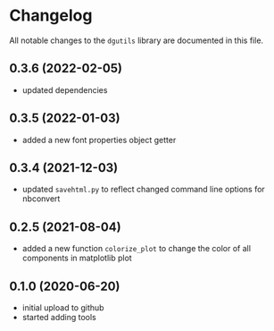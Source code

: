 # Changelog

All notable changes to the `dgutils` library  are documented in this file.

## 0.3.6 (2022-02-05)
- updated dependencies

## 0.3.5 (2022-01-03)
- added a new font properties object getter

## 0.3.4 (2021-12-03)
- updated `savehtml.py` to reflect changed command line options for nbconvert 

## 0.2.5 (2021-08-04)
- added a new function `colorize_plot` to change the color of all components in
  matplotlib plot

## 0.1.0 (2020-06-20)

- initial upload to github
- started adding tools

